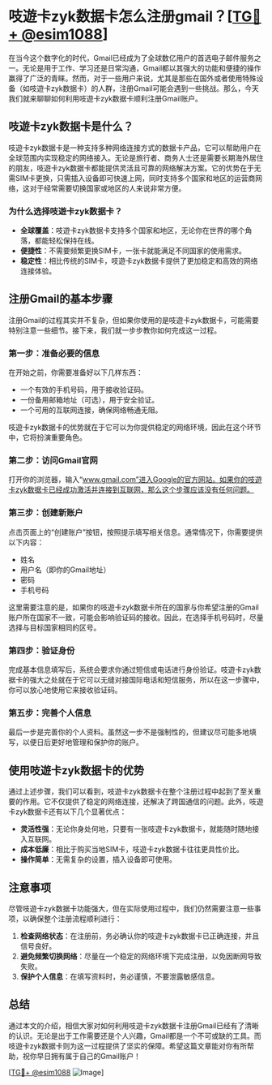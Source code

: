 # 吱遊卡zyk数据卡怎么注册gmail？[[TG💪+ @esim1088](https://t.me/s/esim1088)]

在当今这个数字化的时代，Gmail已经成为了全球数亿用户的首选电子邮件服务之一。无论是用于工作、学习还是日常沟通，Gmail都以其强大的功能和便捷的操作赢得了广泛的青睐。然而，对于一些用户来说，尤其是那些在国外或者使用特殊设备（如吱遊卡zyk数据卡）的人群，注册Gmail可能会遇到一些挑战。那么，今天我们就来聊聊如何利用吱遊卡zyk数据卡顺利注册Gmail账户。

## 吱遊卡zyk数据卡是什么？

吱遊卡zyk数据卡是一种支持多种网络连接方式的数据卡产品，它可以帮助用户在全球范围内实现稳定的网络接入。无论是旅行者、商务人士还是需要长期海外居住的朋友，吱遊卡zyk数据卡都能提供灵活且可靠的网络解决方案。它的优势在于无需SIM卡更换，只需插入设备即可快速上网，同时支持多个国家和地区的运营商网络，这对于经常需要切换国家或地区的人来说非常方便。

### 为什么选择吱遊卡zyk数据卡？

- **全球覆盖**：吱遊卡zyk数据卡支持多个国家和地区，无论你在世界的哪个角落，都能轻松保持在线。
- **便捷性**：不需要频繁更换SIM卡，一张卡就能满足不同国家的使用需求。
- **稳定性**：相比传统的SIM卡，吱遊卡zyk数据卡提供了更加稳定和高效的网络连接体验。

## 注册Gmail的基本步骤

注册Gmail的过程其实并不复杂，但如果你使用的是吱遊卡zyk数据卡，可能需要特别注意一些细节。接下来，我们就一步步教你如何完成这一过程。

### 第一步：准备必要的信息

在开始之前，你需要准备好以下几样东西：
- 一个有效的手机号码，用于接收验证码。
- 一份备用邮箱地址（可选），用于安全验证。
- 一个可用的互联网连接，确保网络畅通无阻。

吱遊卡zyk数据卡的优势就在于它可以为你提供稳定的网络环境，因此在这个环节中，它将扮演重要角色。

### 第二步：访问Gmail官网

打开你的浏览器，输入“www.gmail.com”进入Google的官方网站。如果你的吱遊卡zyk数据卡已经成功激活并连接到互联网，那么这个步骤应该没有任何问题。

### 第三步：创建新账户

点击页面上的“创建账户”按钮，按照提示填写相关信息。通常情况下，你需要提供以下内容：
- 姓名
- 用户名（即你的Gmail地址）
- 密码
- 手机号码

这里需要注意的是，如果你的吱遊卡zyk数据卡所在的国家与你希望注册的Gmail账户所在国家不一致，可能会影响验证码的接收。因此，在选择手机号码时，尽量选择与目标国家相同的区号。

### 第四步：验证身份

完成基本信息填写后，系统会要求你通过短信或电话进行身份验证。吱遊卡zyk数据卡的强大之处就在于它可以无缝对接国际电话和短信服务，所以在这一步骤中，你可以放心地使用它来接收验证码。

### 第五步：完善个人信息

最后一步是完善你的个人资料。虽然这一步不是强制性的，但建议尽可能多地填写，以便日后更好地管理和保护你的账户。

## 使用吱遊卡zyk数据卡的优势

通过上述步骤，我们可以看到，吱遊卡zyk数据卡在整个注册过程中起到了至关重要的作用。它不仅提供了稳定的网络连接，还解决了跨国通信的问题。此外，吱遊卡zyk数据卡还有以下几个显著优点：

- **灵活性强**：无论你身处何地，只要有一张吱遊卡zyk数据卡，就能随时随地接入互联网。
- **成本低廉**：相比于购买当地SIM卡，吱遊卡zyk数据卡往往更具性价比。
- **操作简单**：无需复杂的设置，插入设备即可使用。

## 注意事项

尽管吱遊卡zyk数据卡功能强大，但在实际使用过程中，我们仍然需要注意一些事项，以确保整个注册流程顺利进行：

1. **检查网络状态**：在注册前，务必确认你的吱遊卡zyk数据卡已正确连接，并且信号良好。
2. **避免频繁切换网络**：尽量在一个稳定的网络环境下完成注册，以免因断网导致失败。
3. **保护个人信息**：在填写资料时，务必谨慎，不要泄露敏感信息。

## 总结

通过本文的介绍，相信大家对如何利用吱遊卡zyk数据卡注册Gmail已经有了清晰的认识。无论是出于工作需要还是个人兴趣，Gmail都是一个不可或缺的工具。而吱遊卡zyk数据卡则为这一过程提供了坚实的保障。希望这篇文章能对你有所帮助，祝你早日拥有属于自己的Gmail账户！

[[TG💪+ @esim1088](https://t.me/s/esim1088) ![Image](https://i.postimg.cc/4NQfJmqS/Snipaste-2025-05-13-00-14-12.png)]